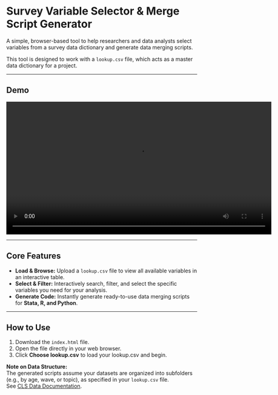 # Survey Variable Selector & Merge Script Generator

A simple, browser-based tool to help researchers and data analysts select variables from a survey data dictionary and generate data merging scripts.

This tool is designed to work with a `lookup.csv` file, which acts as a master data dictionary for a project.

---

## Demo

<video src="demo.mov" controls width="700"></video>

---

## Core Features

* **Load & Browse:** Upload a `lookup.csv` file to view all available variables in an interactive table.
* **Select & Filter:** Interactively search, filter, and select the specific variables you need for your analysis.
* **Generate Code:** Instantly generate ready-to-use data merging scripts for **Stata, R, and Python**.

---

## How to Use

1. Download the `index.html` file.
2. Open the file directly in your web browser.
3. Click **Choose lookup.csv** to load your lookup.csv and begin.

**Note on Data Structure:**  
The generated scripts assume your datasets are organized into subfolders (e.g., by age, wave, or topic), as specified in your `lookup.csv` file.  
See [CLS Data Documentation](https://cls-data.github.io/docs/intro.html).